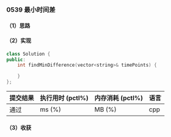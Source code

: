 ### 0539 最小时间差

#### （1）思路

#### （2）实现

```cpp
class Solution {
public:
    int findMinDifference(vector<string>& timePoints) {

    }
};
```

| 提交结果 | 执行用时 (pctl%) | 内存消耗 (pctl%) | 语言 |
|:---------|:-----------------|:-----------------|:-----|
| 通过     |  ms (%)   |  MB (%)  | cpp  |

#### （3）收获
